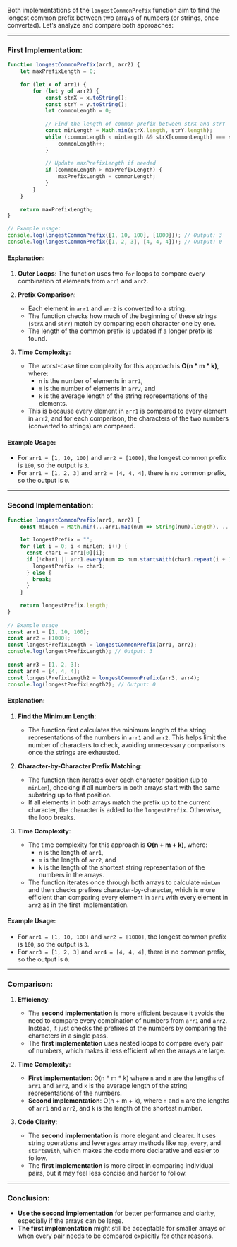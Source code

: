Both implementations of the `longestCommonPrefix` function aim to find the longest common prefix between two arrays of numbers (or strings, once converted). Let’s analyze and compare both approaches:

---

### **First Implementation:**

```javascript
function longestCommonPrefix(arr1, arr2) {
    let maxPrefixLength = 0;
    
    for (let x of arr1) {
        for (let y of arr2) {
            const strX = x.toString();
            const strY = y.toString();
            let commonLength = 0;
            
            // Find the length of common prefix between strX and strY
            const minLength = Math.min(strX.length, strY.length);
            while (commonLength < minLength && strX[commonLength] === strY[commonLength]) {
                commonLength++;
            }
            
            // Update maxPrefixLength if needed
            if (commonLength > maxPrefixLength) {
                maxPrefixLength = commonLength;
            }
        }
    }
    
    return maxPrefixLength;
}

// Example usage:
console.log(longestCommonPrefix([1, 10, 100], [1000])); // Output: 3
console.log(longestCommonPrefix([1, 2, 3], [4, 4, 4])); // Output: 0
```

#### **Explanation:**

1. **Outer Loops**: The function uses two `for` loops to compare every combination of elements from `arr1` and `arr2`.
   
2. **Prefix Comparison**:
   - Each element in `arr1` and `arr2` is converted to a string.
   - The function checks how much of the beginning of these strings (`strX` and `strY`) match by comparing each character one by one.
   - The length of the common prefix is updated if a longer prefix is found.

3. **Time Complexity**:
   - The worst-case time complexity for this approach is **O(n * m * k)**, where:
     - `n` is the number of elements in `arr1`,
     - `m` is the number of elements in `arr2`, and
     - `k` is the average length of the string representations of the elements.
   - This is because every element in `arr1` is compared to every element in `arr2`, and for each comparison, the characters of the two numbers (converted to strings) are compared.

#### **Example Usage**:
- For `arr1 = [1, 10, 100]` and `arr2 = [1000]`, the longest common prefix is `100`, so the output is `3`.
- For `arr1 = [1, 2, 3]` and `arr2 = [4, 4, 4]`, there is no common prefix, so the output is `0`.

---

### **Second Implementation:**

```javascript
function longestCommonPrefix(arr1, arr2) {
    const minLen = Math.min(...arr1.map(num => String(num).length), ...arr2.map(num => String(num).length));
  
    let longestPrefix = "";
    for (let i = 0; i < minLen; i++) {
      const char1 = arr1[0][i];
      if (!char1 || arr1.every(num => num.startsWith(char1.repeat(i + 1))) && arr2.every(num => num.startsWith(char1.repeat(i + 1)))) {
        longestPrefix += char1;
      } else {
        break;
      }
    }
  
    return longestPrefix.length;
}
  
// Example usage
const arr1 = [1, 10, 100];
const arr2 = [1000];
const longestPrefixLength = longestCommonPrefix(arr1, arr2);
console.log(longestPrefixLength); // Output: 3
  
const arr3 = [1, 2, 3];
const arr4 = [4, 4, 4];
const longestPrefixLength2 = longestCommonPrefix(arr3, arr4);
console.log(longestPrefixLength2); // Output: 0
```

#### **Explanation:**

1. **Find the Minimum Length**:
   - The function first calculates the minimum length of the string representations of the numbers in `arr1` and `arr2`. This helps limit the number of characters to check, avoiding unnecessary comparisons once the strings are exhausted.

2. **Character-by-Character Prefix Matching**:
   - The function then iterates over each character position (up to `minLen`), checking if all numbers in both arrays start with the same substring up to that position.
   - If all elements in both arrays match the prefix up to the current character, the character is added to the `longestPrefix`. Otherwise, the loop breaks.

3. **Time Complexity**:
   - The time complexity for this approach is **O(n + m + k)**, where:
     - `n` is the length of `arr1`,
     - `m` is the length of `arr2`, and
     - `k` is the length of the shortest string representation of the numbers in the arrays.
   - The function iterates once through both arrays to calculate `minLen` and then checks prefixes character-by-character, which is more efficient than comparing every element in `arr1` with every element in `arr2` as in the first implementation.

#### **Example Usage**:
- For `arr1 = [1, 10, 100]` and `arr2 = [1000]`, the longest common prefix is `100`, so the output is `3`.
- For `arr3 = [1, 2, 3]` and `arr4 = [4, 4, 4]`, there is no common prefix, so the output is `0`.

---

### **Comparison**:

1. **Efficiency**:
   - The **second implementation** is more efficient because it avoids the need to compare every combination of numbers from `arr1` and `arr2`. Instead, it just checks the prefixes of the numbers by comparing the characters in a single pass.
   - The **first implementation** uses nested loops to compare every pair of numbers, which makes it less efficient when the arrays are large.

2. **Time Complexity**:
   - **First implementation**: O(n * m * k) where `n` and `m` are the lengths of `arr1` and `arr2`, and `k` is the average length of the string representations of the numbers.
   - **Second implementation**: O(n + m + k), where `n` and `m` are the lengths of `arr1` and `arr2`, and `k` is the length of the shortest number.

3. **Code Clarity**:
   - The **second implementation** is more elegant and clearer. It uses string operations and leverages array methods like `map`, `every`, and `startsWith`, which makes the code more declarative and easier to follow.
   - The **first implementation** is more direct in comparing individual pairs, but it may feel less concise and harder to follow.

---

### **Conclusion**:

- **Use the second implementation** for better performance and clarity, especially if the arrays can be large.
- **The first implementation** might still be acceptable for smaller arrays or when every pair needs to be compared explicitly for other reasons.